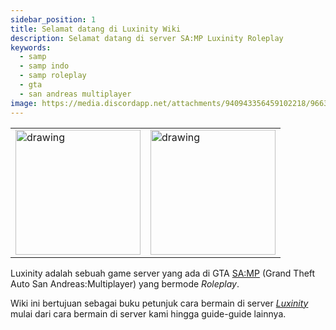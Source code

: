 ```yaml
---
sidebar_position: 1
title: Selamat datang di Luxinity Wiki
description: Selamat datang di server SA:MP Luxinity Roleplay
keywords:
  - samp
  - samp indo
  - samp roleplay
  - gta
  - san andreas multiplayer
image: https://media.discordapp.net/attachments/940943356459102218/966342568197644289/SPOILER_samp_20_04_2022_22_15_26.png?width=831&height=467
---
```


<table width="100%">
  <tr>
    <td valign="middle">
      <img src="https://cdn.discordapp.com/attachments/846736449705082920/967445380751056896/LX.png" alt="drawing" width="200"/>
    </td>
    <td valign="middle">
      <img src="https://cdn.discordapp.com/attachments/895515683260084304/973069868226215936/855994431589318666.png" alt="drawing" width="200"/>
    </td>
  </tr>
</table>

Luxinity adalah sebuah game server yang ada di GTA [SA:MP](https://www.sa-mp.com/) (Grand Theft Auto San Andreas:Multiplayer) yang bermode *Roleplay*.

Wiki ini bertujuan sebagai buku petunjuk cara bermain di server *[Luxinity](/)* mulai dari cara bermain di server kami hingga guide-guide lainnya.